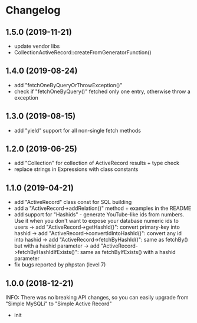 Changelog
=========

1.5.0 (2019-11-21)
------------------
- update vendor libs
- CollectionActiveRecord::createFromGeneratorFunction()

1.4.0 (2019-08-24)
------------------
- add "fetchOneByQueryOrThrowException()"
- check if "fetchOneByQuery()" fetched only one entry, otherwise throw a exception

1.3.0 (2019-08-15)
------------------
- add "yield" support for all non-single fetch methods

1.2.0 (2019-06-25)
------------------
- add "Collection" for collection of ActiveRecord results + type check
- replace strings in Expressions with class constants

1.1.0 (2019-04-21)
------------------
- add "ActiveRecord" class const for SQL building 
- add a "ActiveRecord->addRelation()" method + examples in the README
- add support for "Hashids" - generate YouTube-like ids from numbers. Use it when you don't want to expose your database numeric ids to users
  -> add "ActiveRecord->getHashId()": convert primary-key into hashid
  -> add "ActiveRecord->convertIdIntoHashId()": convert any id into hashid
  -> add "ActiveRecord->fetchByHashId()": same as fetchBy() but with a hashid parameter 
  -> add "ActiveRecord->fetchByHashIdIfExists()": same as fetchByIfExists() with a hashid parameter
- fix bugs reported by phpstan (level 7)

1.0.0 (2018-12-21)
------------------

INFO: There was no breaking API changes, so you can easily upgrade from "Simple MySQLi" to "Simple Active Record"

- init
